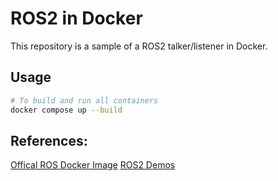 # ROS2 in Docker
This repository is a sample of a ROS2 talker/listener in Docker.

## Usage
```bash
# To build and run all containers
docker compose up --build
```

## References:
[Offical ROS Docker Image](https://hub.docker.com/_/ros)
[ROS2 Demos](https://github.com/ros2/demos)